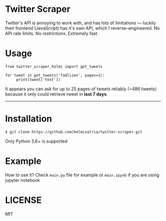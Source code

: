 # Twitter Scraper

Twitter's API is annoying to work with, and has lots of limitations —
luckily their frontend (JavaScript) has it's own API, which I reverse–engineered.
No API rate limits. No restrictions. Extremely fast.

# Usage

    from twitter_scraper_helmi import get_tweets

    for tweet in get_tweets('fadlizon', pages=1):
         print(tweet['text'])

It appears you can ask for up to 25 pages of tweets reliably (~486 tweets) because it only could retrieve tweet in **last 7 days**.

---

# Installation

    $ git clone https://github.com/helmisatria/twitter-scraper.git

Only Python 3.6+ is supported

# Example

How to use it? Check `main.py` file for example or `main.ipynb` if you are using jupyter notebook

# LICENSE

MIT
